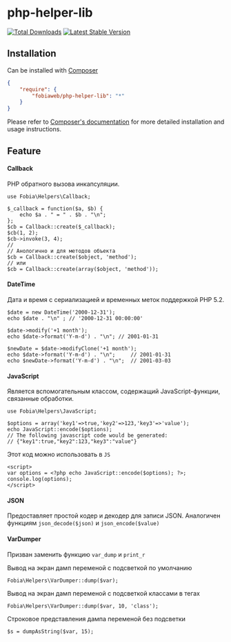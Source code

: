 # php-helper-lib

[![Total Downloads](https://poser.pugx.org/fobiaweb/php-helper-lib/downloads.png)](https://packagist.org/packages/fobiaweb/php-helper-lib)
[![Latest Stable Version](https://poser.pugx.org/fobiaweb/php-helper-lib/v/stable.png)](https://packagist.org/packages/fobiaweb/php-helper-lib)



## Installation

Can be installed with [Composer](http://getcomposer.org)

```json
{
    "require": {
        "fobiaweb/php-helper-lib": "*"
    }
}
```

Please refer to [Composer's documentation](https://github.com/composer/composer/blob/master/doc/00-intro.md#introduction) for more detailed installation and usage instructions.


## Feature

#### Callback

PHP обратного вызова инкапсуляции.

    use Fobia\Helpers\Callback;

    $_callback = function($a, $b) {
        echo $a . " = " . $b . "\n";
    };
    $cb = Callback::create($_callback);
    $cb(1, 2);
    $cb->invoke(3, 4);
    //
    // Анологично и для методов объекта
    $cb = Callback::create($object, 'method');
    // или
    $cb = Callback::create(array($object, 'method'));




#### DateTime

Дата и время с сериализацией и временных меток поддержкой PHP 5.2.

    $date = new DateTime('2000-12-31');
    echo $date . "\n" ; // '2000-12-31 00:00:00'

    $date->modify('+1 month');
    echo $date->format('Y-m-d') . "\n"; // 2001-01-31

    $newDate = $date->modifyClone('+1 month');
    echo $date->format('Y-m-d') . "\n";     // 2001-01-31
    echo $newDate->format('Y-m-d') . "\n";  // 2001-03-03



#### JavaScript

Является вспомогательным классом, содержащий JavaScript-функции, связанные обработки.

    use Fobia\Helpers\JavaScript;

    $options = array('key1'=>true,'key2'=>123,'key3'=>'value');
    echo JavaScript::encode($options);
    // The following javascript code would be generated:
    // {"key1":true,"key2":123,"key3":"value"}


Этот код можно использовать в `JS`

    <script>
    var options = <?php echo JavaScript::encode($options); ?>;
    console.log(options);
    </script>


#### JSON

Предоставляет простой кодер и декодер для записи JSON. Аналогичен функциям 
`json_decode($json)` и `json_encode($value)`


#### VarDumper

Призван заменить функцию `var_dump` и `print_r`

Вывод на экран дамп переменой с подсветкой по умолчанию
    
    Fobia\Helpers\VarDumper::dump($var);

Вывод на экран дамп переменой с подсветкой классами в тегах

    Fobia\Helpers\VarDumper::dump($var, 10, 'class');

Строковое представления дампа переменой без подсветки

    $s = dumpAsString($var, 15);


